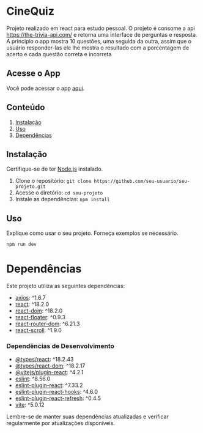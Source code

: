 # CineQuiz

Projeto realizado em react para estudo pessoal. O projeto é consome a api https://the-trivia-api.com/ e retorna uma interface de perguntas e resposta. A principio o app mostra 10 questões, uma seguida da outra, assim que o usuário responder-las ele lhe mostra o resultado com a porcentagem de acerto e cada questão correta e incorreta

## Acesse o App

Você pode acessar o app [aqui](https://cinequiz.netlify.app/).

## Conteúdo

1. [Instalação](#instalação)
2. [Uso](#uso)
3. [Dependências](#dependências)

## Instalação

Certifique-se de ter [Node.js](https://nodejs.org/) instalado.

1. Clone o repositório: `git clone https://github.com/seu-usuario/seu-projeto.git`
2. Acesse o diretório: `cd seu-projeto`
3. Instale as dependências: `npm install`

## Uso

Explique como usar o seu projeto. Forneça exemplos se necessário.

```bash
npm run dev

```

# Dependências

Este projeto utiliza as seguintes dependências:

- [axios](https://www.npmjs.com/package/axios): ^1.6.7
- [react](https://reactjs.org/): ^18.2.0
- [react-dom](https://reactjs.org/): ^18.2.0
- [react-floater](https://www.npmjs.com/package/react-floater): ^0.9.3
- [react-router-dom](https://reactrouter.com/): ^6.21.3
- [react-scroll](https://www.npmjs.com/package/react-scroll): ^1.9.0

### Dependências de Desenvolvimento

- [@types/react](https://www.npmjs.com/package/@types/react): ^18.2.43
- [@types/react-dom](https://www.npmjs.com/package/@types/react-dom): ^18.2.17
- [@vitejs/plugin-react](https://www.npmjs.com/package/@vitejs/plugin-react): ^4.2.1
- [eslint](https://www.npmjs.com/package/eslint): ^8.56.0
- [eslint-plugin-react](https://www.npmjs.com/package/eslint-plugin-react): ^7.33.2
- [eslint-plugin-react-hooks](https://www.npmjs.com/package/eslint-plugin-react-hooks): ^4.6.0
- [eslint-plugin-react-refresh](https://www.npmjs.com/package/eslint-plugin-react-refresh): ^0.4.5
- [vite](https://www.npmjs.com/package/vite): ^5.0.12

Lembre-se de manter suas dependências atualizadas e verificar regularmente por atualizações disponíveis.
